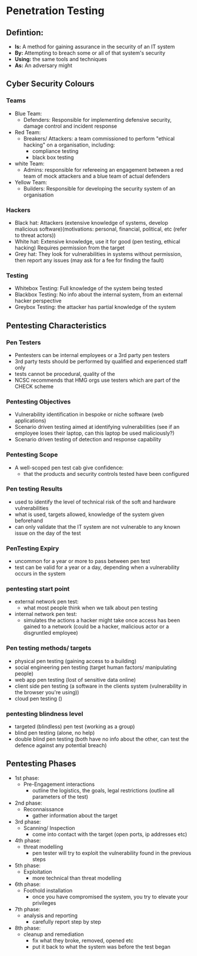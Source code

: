 # Penetration Testing

## Defintion:
- **Is:** A method for gaining assurance in the security of an IT system
- **By:** Attempting to breach some or all of that system's security
- **Using:** the same tools and techniques
- **As:** An adversary might

## Cyber Security Colours 
### Teams
- Blue Team:
  - Defenders: Responsible for implementing defensive security, damage control and incident response
- Red Team:
  - Breakers/ Attackers: a team commissioned to perform "ethical hacking" on a organisation, including: 
    - compliance testing
    - black box testing
- white Team:
  - Admins: responsible for refereeing an engagement between a red team of mock attackers and a blue team of actual defenders
- Yellow Team:
  - Builders: Responsible for developing the security system of an organisation
    
### Hackers
- Black hat: Attackers (extensive knowledge of systems, develop malicious software)(motivations: personal, financial, political, etc (refer to threat actors))
- White hat: Extensive knowledge, use it for good (pen testing, ethical hacking) Requires permission from the target
- Grey hat: They look for vulnerabilities in systems without permission, then report any issues (may ask for a fee for finding the fault)
### Testing
- Whitebox Testing: Full knowledge of the system being tested
- Blackbox Testing: No info about the internal system, from an external hacker perspective
- Greybox Testing: the attacker has partial knowledge of the system

## Pentesting Characteristics
### Pen Testers
- Pentesters can be internal employees or a 3rd party pen testers
- 3rd party tests should be performed by qualified and experienced staff only
- tests cannot be procedural, quality of the
- NCSC recommends that HMG orgs use testers which are part of the CHECK scheme
### Pentesting Objectives
- Vulnerability identification in bespoke or niche software (web applications)
- Scenario driven testing aimed at identifying vulnerabilities (see if an employee loses their laptop, can this laptop be used maliciously?)
- Scenario driven testing of detection and response capability

### Pentesting Scope
- A well-scoped pen test cab give confidence:
    - that the products and security controls tested have been configured
### Pen testing Results
- used to identify the level of technical risk of the soft and hardware vulnerabilities
- what is used, targets allowed, knowledge of the system given beforehand
- can only validate that the IT system are not vulnerable to any known issue on the day of the test
### PenTesting Expiry
- uncommon for a year or more to pass between pen test
- test can be valid for a year or a day, depending when a vulnerability occurs in the system
### pentesting start point
- external network pen test:
    - what most people think when we talk about pen testing
- internal network pen test:
    - simulates the actions a hacker might take once access has been gained to a network (could be a hacker, malicious actor or a disgruntled employee)

### Pen testing methods/ targets    
- physical pen testing (gaining access to a building)
- social engineering pen testing (target human factors/ manipulating people)
- web app pen testing (lost of sensitive data online)
- client side pen testing (a software in the clients system (vulnerability in the browser you're using))
- cloud pen testing ()

### pentesting blindness level
- targeted (blindless) pen test (working as a group)
- blind pen testing (alone, no help)
- double blind pen testing (both have no info about the other, can test the defence against any potential breach)

## Pentesting Phases
- 1st phase:
    - Pre-Engagement interactions
        - outline the logistics, the goals, legal restrictions (outline all parameters of the test)
- 2nd phase:
    - Reconnaissance
        - gather information about the target
- 3rd phase:
    - Scanning/ Inspection
        - come into contact with the target (open ports, ip addresses etc)
- 4th phase:
    - threat modelling
        - pen tester will try to exploit the vulnerability found in the previous steps
- 5th phase:
    - Exploitation
        - more technical than threat modelling
- 6th phase:
    - Foothold installation
        - once you have compromised the system, you try to elevate your privileges
- 7th phase:
    - analysis and reporting
        - carefully report step by step
- 8th phase:
    - cleanup and remediation
        - fix what they broke, removed, opened etc
        - put it back to what the system was before the test began